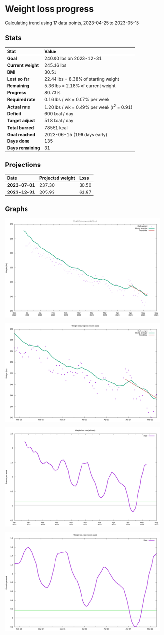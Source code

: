# Weight loss progress

Calculating trend using 17 data points, 2023-04-25 to 2023-05-15

## Stats

Stat|Value
:-|:-
**Goal**|240.00 lbs on 2023-12-31
**Current weight**|245.36 lbs
**BMI**|30.51
**Lost so far**|22.44 lbs =  8.38% of starting weight
**Remaining**|5.36 lbs =  2.18% of current  weight
**Progress**|80.73%
**Required rate**|0.16 lbs / wk = 0.07% per week
**Actual rate**|1.20 lbs / wk = 0.49% per week  (r<sup>2</sup> = 0.91)
**Deficit**|600 kcal / day
**Target adjust**|518 kcal / day
**Total burned**|78551 kcal
**Goal reached**|2023-06-15 (199 days early)
**Days done**|135
**Days remaining**|31

## Projections

Date|Projected weight|Loss
:-|:-|:-
**2023-07-01**|237.30|30.50
**2023-12-31**|205.93|61.87

## Graphs

![](weight-graph-alltime.png)

![](weight-graph-recent.png)

![](rate-graph-alltime.png)

![](rate-graph-recent.png)
